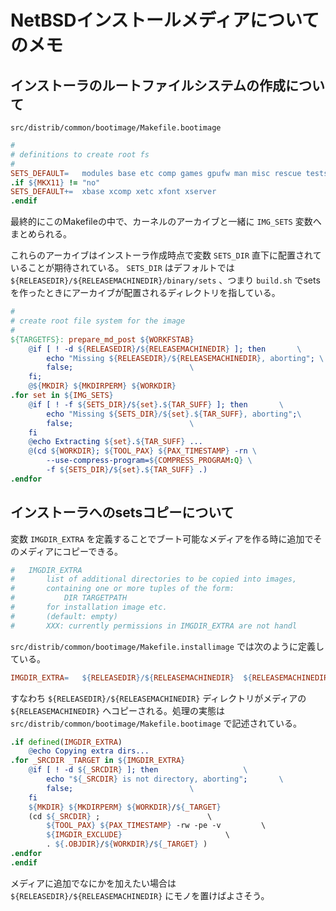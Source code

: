 # NetBSDインストールメディアについてのメモ

## インストーラのルートファイルシステムの作成について

`src/distrib/common/bootimage/Makefile.bootimage`

```Makefile
#
# definitions to create root fs
#
SETS_DEFAULT=   modules base etc comp games gpufw man misc rescue tests text
.if ${MKX11} != "no"
SETS_DEFAULT+=  xbase xcomp xetc xfont xserver
.endif
```

最終的にこのMakefileの中で、カーネルのアーカイブと一緒に `IMG_SETS` 変数へまとめられる。

これらのアーカイブはインストーラ作成時点で変数 `SETS_DIR` 直下に配置されていることが期待されている。 `SETS_DIR` はデフォルトでは `${RELEASEDIR}/${RELEASEMACHINEDIR}/binary/sets` 、つまり `build.sh` でsetsを作ったときにアーカイブが配置されるディレクトリを指している。

```Makefile
#
# create root file system for the image
#
${TARGETFS}: prepare_md_post ${WORKFSTAB}
    @if [ ! -d ${RELEASEDIR}/${RELEASEMACHINEDIR} ]; then       \
        echo "Missing ${RELEASEDIR}/${RELEASEMACHINEDIR}, aborting"; \
        false;                          \
    fi;
    @${MKDIR} ${MKDIRPERM} ${WORKDIR}
.for set in ${IMG_SETS}
    @if [ ! -f ${SETS_DIR}/${set}.${TAR_SUFF} ]; then       \
        echo "Missing ${SETS_DIR}/${set}.${TAR_SUFF}, aborting";\
        false;                          \
    fi
    @echo Extracting ${set}.${TAR_SUFF} ...
    @(cd ${WORKDIR}; ${TOOL_PAX} ${PAX_TIMESTAMP} -rn \
        --use-compress-program=${COMPRESS_PROGRAM:Q} \
        -f ${SETS_DIR}/${set}.${TAR_SUFF} .)
.endfor
```

## インストーラへのsetsコピーについて

変数 `IMGDIR_EXTRA` を定義することでブート可能なメディアを作る時に追加でそのメディアにコピーできる。

```Makefile
#   IMGDIR_EXTRA
#       list of additional directories to be copied into images,
#       containing one or more tuples of the form:
#           DIR TARGETPATH
#       for installation image etc.
#       (default: empty)
#       XXX: currently permissions in IMGDIR_EXTRA are not handl
```

`src/distrib/common/bootimage/Makefile.installimage` では次のように定義している。

```Makefile
IMGDIR_EXTRA=   ${RELEASEDIR}/${RELEASEMACHINEDIR}  ${RELEASEMACHINEDIR}
```

すなわち `${RELEASEDIR}/${RELEASEMACHINEDIR}` ディレクトリがメディアの `${RELEASEMACHINEDIR}` へコピーされる。処理の実態は `src/distrib/common/bootimage/Makefile.bootimage` で記述されている。

```Makefile
.if defined(IMGDIR_EXTRA)
    @echo Copying extra dirs...
.for _SRCDIR _TARGET in ${IMGDIR_EXTRA}
    @if [ ! -d ${_SRCDIR} ]; then                   \
        echo "${_SRCDIR} is not directory, aborting";       \
        false;                          \
    fi
    ${MKDIR} ${MKDIRPERM} ${WORKDIR}/${_TARGET}
    (cd ${_SRCDIR} ;                        \
        ${TOOL_PAX} ${PAX_TIMESTAMP} -rw -pe -v         \
        ${IMGDIR_EXCLUDE}                       \
        . ${.OBJDIR}/${WORKDIR}/${_TARGET} )
.endfor
.endif
```

メディアに追加でなにかを加えたい場合は `${RELEASEDIR}/${RELEASEMACHINEDIR}` にモノを置けばよさそう。
